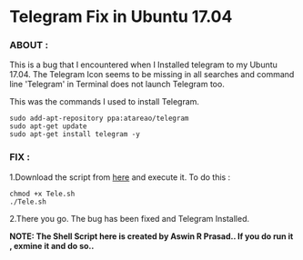 Telegram Fix in Ubuntu 17.04
===

### ABOUT :
This is a bug that I encountered when I Installed telegram to my Ubuntu 17.04. The Telegram Icon seems to be missing in all searches and command line 'Telegram' in Terminal does not launch Telegram too.

This was the commands I used to install Telegram.

	sudo add-apt-repository ppa:atareao/telegram 
	sudo apt-get update
	sudo apt-get install telegram -y

### FIX :
1.Download the script from [here](https://drive.google.com/file/d/0B6tK150jyMyOb3ZVby1NTGNkUWM/view?usp=sharing) and execute it.
To do this :

	chmod +x Tele.sh
	./Tele.sh

2.There you go. The bug has been fixed and Telegram Installed.

**NOTE: The Shell Script here is created by Aswin R Prasad.. If you do run it , exmine it and do so..**

	
